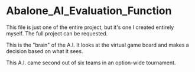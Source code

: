 # Abalone_AI_Evaluation_Function

This file is just one of the entire project, but it's one I created entirely myself. The full project can be requested.

This is the "brain" of the A.I. It looks at the virtual game board and makes a decision based on what it sees. 

This A.I. came second out of six teams in an option-wide tournament.
